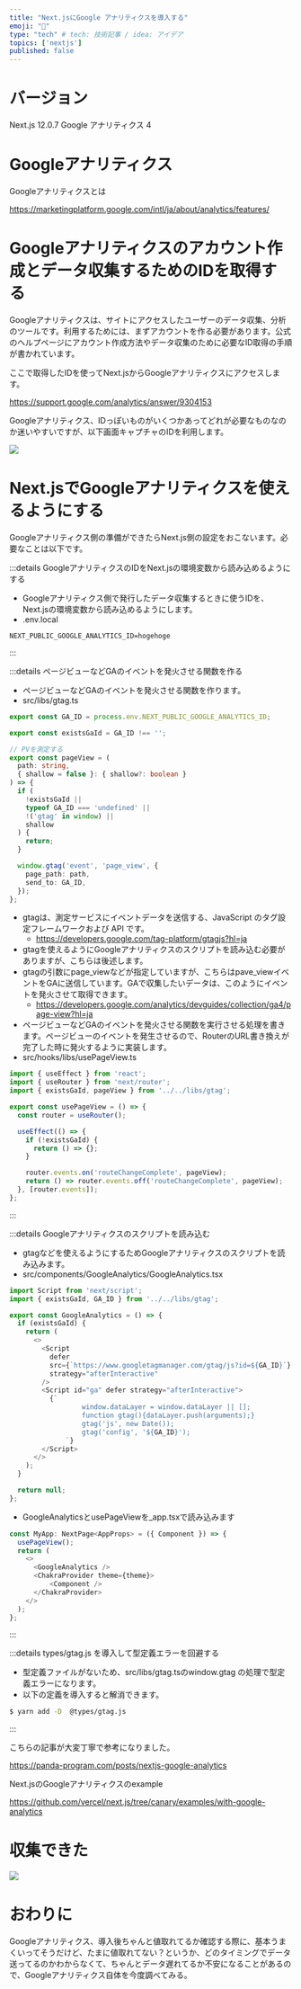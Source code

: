```yaml
---
title: "Next.jsにGoogle アナリティクスを導入する"
emoji: "🎃"
type: "tech" # tech: 技術記事 / idea: アイデア
topics: ['nextjs']
published: false
---
```


# バージョン

Next.js 12.0.7
Google アナリティクス 4

# Googleアナリティクス

Googleアナリティクスとは

https://marketingplatform.google.com/intl/ja/about/analytics/features/

# Googleアナリティクスのアカウント作成とデータ収集するためのIDを取得する

Googleアナリティクスは、サイトにアクセスしたユーザーのデータ収集、分析のツールです。利用するためには、まずアカウントを作る必要があります。公式のヘルプページにアカウント作成方法やデータ収集のために必要なID取得の手順が書かれています。

ここで取得したIDを使ってNext.jsからGoogleアナリティクスにアクセスします。

https://support.google.com/analytics/answer/9304153

Googleアナリティクス、IDっぽいものがいくつかあってどれが必要なものなのか迷いやすいですが、以下画面キャプチャのIDを利用します。

![](https://storage.googleapis.com/zenn-user-upload/a00e219eba78-20220111.png)

# Next.jsでGoogleアナリティクスを使えるようにする

Googleアナリティクス側の準備ができたらNext.js側の設定をおこないます。必要なことは以下です。

:::details GoogleアナリティクスのIDをNext.jsの環境変数から読み込めるようにする

- Googleアナリティクス側で発行したデータ収集するときに使うIDを、Next.jsの環境変数から読み込めるようにします。
- .env.local

```
NEXT_PUBLIC_GOOGLE_ANALYTICS_ID=hogehoge
```

:::

:::details ページビューなどGAのイベントを発火させる関数を作る

- ページビューなどGAのイベントを発火させる関数を作ります。
- src/libs/gtag.ts

```typescript
export const GA_ID = process.env.NEXT_PUBLIC_GOOGLE_ANALYTICS_ID;

export const existsGaId = GA_ID !== '';

// PVを測定する
export const pageView = (
  path: string,
  { shallow = false }: { shallow?: boolean }
) => {
  if (
    !existsGaId ||
    typeof GA_ID === 'undefined' ||
    !('gtag' in window) ||
    shallow
  ) {
    return;
  }    

  window.gtag('event', 'page_view', {
    page_path: path,
    send_to: GA_ID,
  });
};

```

- gtagは、測定サービスにイベントデータを送信する、JavaScript のタグ設定フレームワークおよび API です。
  - https://developers.google.com/tag-platform/gtagjs?hl=ja
- gtagを使えるようにGoogleアナリティクスのスクリプトを読み込む必要がありますが、こちらは後述します。
- gtagの引数にpage_viewなどが指定していますが、こちらはpave_viewイベントをGAに送信しています。GAで収集したいデータは、このようにイベントを発火させて取得できます。
  - https://developers.google.com/analytics/devguides/collection/ga4/page-view?hl=ja
- ページビューなどGAのイベントを発火させる関数を実行させる処理を書きます。ページビューのイベントを発生させるので、RouterのURL書き換えが完了した時に発火するように実装します。
- src/hooks/libs/usePageView.ts

```typescript
import { useEffect } from 'react';
import { useRouter } from 'next/router';
import { existsGaId, pageView } from '../../libs/gtag';

export const usePageView = () => {
  const router = useRouter();

  useEffect(() => {
    if (!existsGaId) {
      return () => {};
    }

    router.events.on('routeChangeComplete', pageView);
    return () => router.events.off('routeChangeComplete', pageView);
  }, [router.events]);
};
```

:::

:::details Googleアナリティクスのスクリプトを読み込む
- gtagなどを使えるようにするためGoogleアナリティクスのスクリプトを読み込みます。
- src/components/GoogleAnalytics/GoogleAnalytics.tsx

```typescript
import Script from 'next/script';
import { existsGaId, GA_ID } from '../../libs/gtag';

export const GoogleAnalytics = () => {
  if (existsGaId) {
    return (
      <>
        <Script
          defer
          src={`https://www.googletagmanager.com/gtag/js?id=${GA_ID}`}
          strategy="afterInteractive"
        />
        <Script id="ga" defer strategy="afterInteractive">
          {`
                  window.dataLayer = window.dataLayer || [];
                  function gtag(){dataLayer.push(arguments);}
                  gtag('js', new Date());    
                  gtag('config', '${GA_ID}');
              `}
        </Script>
      </>
    );
  }

  return null;
};
```

- GoogleAnalyticsとusePageViewを_app.tsxで読み込みます

```typescript
const MyApp: NextPage<AppProps> = ({ Component }) => {
  usePageView();
  return (
    <>
      <GoogleAnalytics />
      <ChakraProvider theme={theme}>
          <Component />
      </ChakraProvider>
    </>
  );
};
```

:::

:::details types/gtag.js を導入して型定義エラーを回避する

- 型定義ファイルがないため、src/libs/gtag.tsのwindow.gtag の処理で型定義エラーになります。
- 以下の定義を導入すると解消できます。

```bash
$ yarn add -D  @types/gtag.js
```
:::

こちらの記事が大変丁寧で参考になりました。

https://panda-program.com/posts/nextjs-google-analytics


Next.jsのGoogleアナリティクスのexample

https://github.com/vercel/next.js/tree/canary/examples/with-google-analytics


# 収集できた

![](https://storage.googleapis.com/zenn-user-upload/02d4c3279f90-20220111.png)

# おわりに

Googleアナリティクス、導入後ちゃんと値取れてるか確認する際に、基本うまくいってそうだけど、たまに値取れてない？というか、どのタイミングでデータ送ってるのかわからなくて、ちゃんとデータ遅れてるか不安になることがあるので、Googleアナリティクス自体を今度調べてみる。